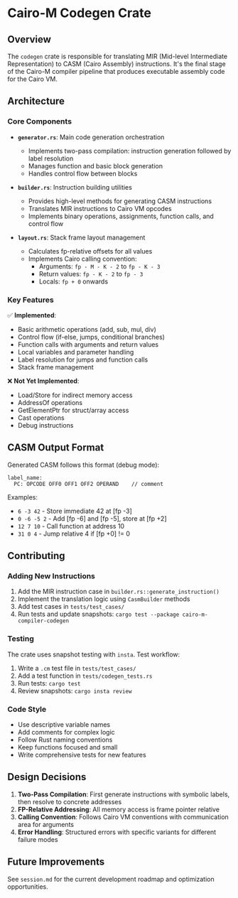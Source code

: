 # Cairo-M Codegen Crate

## Overview

The `codegen` crate is responsible for translating MIR (Mid-level Intermediate
Representation) to CASM (Cairo Assembly) instructions. It's the final stage of
the Cairo-M compiler pipeline that produces executable assembly code for the
Cairo VM.

## Architecture

### Core Components

- **`generator.rs`**: Main code generation orchestration

  - Implements two-pass compilation: instruction generation followed by label
    resolution
  - Manages function and basic block generation
  - Handles control flow between blocks

- **`builder.rs`**: Instruction building utilities

  - Provides high-level methods for generating CASM instructions
  - Translates MIR instructions to Cairo VM opcodes
  - Implements binary operations, assignments, function calls, and control flow

- **`layout.rs`**: Stack frame layout management
  - Calculates fp-relative offsets for all values
  - Implements Cairo calling convention:
    - Arguments: `fp - M - K - 2` to `fp - K - 3`
    - Return values: `fp - K - 2` to `fp - 3`
    - Locals: `fp + 0` onwards

### Key Features

✅ **Implemented**:

- Basic arithmetic operations (add, sub, mul, div)
- Control flow (if-else, jumps, conditional branches)
- Function calls with arguments and return values
- Local variables and parameter handling
- Label resolution for jumps and function calls
- Stack frame management

❌ **Not Yet Implemented**:

- Load/Store for indirect memory access
- AddressOf operations
- GetElementPtr for struct/array access
- Cast operations
- Debug instructions

## CASM Output Format

Generated CASM follows this format (debug mode):

```text
label_name:
  PC: OPCODE OFF0 OFF1 OFF2 OPERAND    // comment
```

Examples:

- `6 -3 42` - Store immediate 42 at [fp -3]
- `0 -6 -5 2` - Add [fp -6] and [fp -5], store at [fp +2]
- `12 7 10` - Call function at address 10
- `31 0 4` - Jump relative 4 if [fp +0] != 0

## Contributing

### Adding New Instructions

1. Add the MIR instruction case in `builder.rs::generate_instruction()`
2. Implement the translation logic using `CasmBuilder` methods
3. Add test cases in `tests/test_cases/`
4. Run tests and update snapshots:
   `cargo test --package cairo-m-compiler-codegen`

### Testing

The crate uses snapshot testing with `insta`. Test workflow:

1. Write a `.cm` test file in `tests/test_cases/`
2. Add a test function in `tests/codegen_tests.rs`
3. Run tests: `cargo test`
4. Review snapshots: `cargo insta review`

### Code Style

- Use descriptive variable names
- Add comments for complex logic
- Follow Rust naming conventions
- Keep functions focused and small
- Write comprehensive tests for new features

## Design Decisions

1. **Two-Pass Compilation**: First generate instructions with symbolic labels,
   then resolve to concrete addresses
2. **FP-Relative Addressing**: All memory access is frame pointer relative
3. **Calling Convention**: Follows Cairo VM conventions with communication area
   for arguments
4. **Error Handling**: Structured errors with specific variants for different
   failure modes

## Future Improvements

See `session.md` for the current development roadmap and optimization
opportunities.
